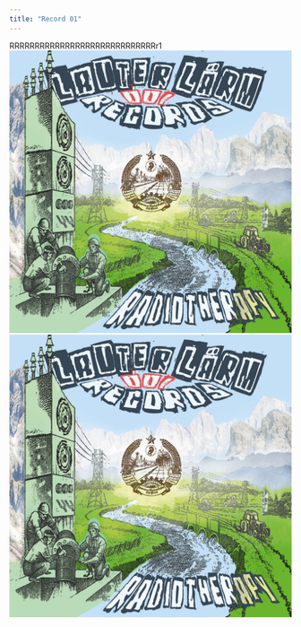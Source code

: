 ```yaml
---
title: "Record 01"
---
```

RRRRRRRRRRRRRRRRRRRRRRRRRRRRRr1
![LAUT001](LAUT001.jpg)
![LAUT001](LAUT001.jpg)
